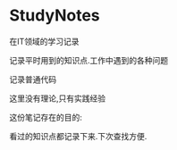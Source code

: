 # StudyNotes
在IT领域的学习记录

记录平时用到的知识点.工作中遇到的各种问题

记录普通代码

这里没有理论,只有实践经验



这份笔记存在的目的:

看过的知识点都记录下来.下次查找方便.

